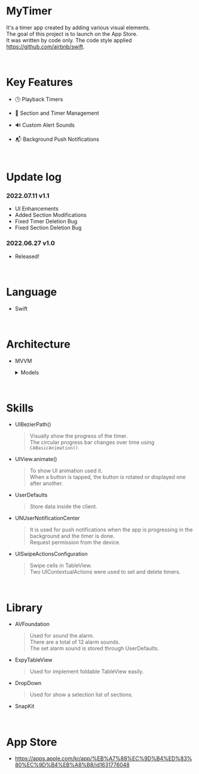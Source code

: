 # MyTimer

It's a timer app created by adding various visual elements.   
The goal of this project is to launch on the App Store.   
It was written by code only. 
The code style applied https://github.com/airbnb/swift.

<br>

# Key Features


 - 🕒 Playback Timers

 - 📝 Section and Timer Management

  - 🔊 Custom Alert Sounds
- 📬 Background Push Notifications

<br>

# Update log

### 2022.07.11 v1.1
- UI Enhancements
- Added Section Modifications
- Fixed Timer Deletion Bug
- Fixed Section Deletion Bug

### 2022.06.27 v1.0
- Released!

<br>

# Language

- Swift

<br>

# Architecture

- MVVM   
  <details>
  <summary>Models</summary>
  <div markdown="6">

  ```Swift
    // Timer
    struct MyTimer: Codable, Equatable {
    var id: Int
    var title: String
    var min: Int
    var sec: Int
    }
    
    // Section
    struct Section: Codable, Equatable {
    var id: Int
    var title: String
    var timers = [MyTimer]()
    }
  ```

  </div>
  </details>

<br>

# Skills

- UIBezierPath()
  > Visually show the progress of the timer.   
  > The circular progress bar changes over time using `CABasicAnimation()`

- UIView.animate()
  > To show UI animation used it.   
  > When a button is tapped, the button is rotated or displayed one after another.

- UserDefaults
  > Store data inside the client.   

- UNUserNotificationCenter
  > It is used for push notifications when the app is progressing in the background and the timer is done.    
  > Request permission from the device.

- UISwipeActionsConfiguration
  > Swipe cells in TableView.   
  > Two UIContextualActions were used to set and delete timers.

<br>

# Library

- AVFoundation
  > Used for sound the alarm.   
  > There are a total of 12 alarm sounds.   
  > The set alarm sound is stored through UserDefaults.

- ExpyTableView
  > Used for implement foldable TableView easily.

- DropDown
  > Used for show a selection list of sections.

- SnapKit

<br>

# App Store

- https://apps.apple.com/kr/app/%EB%A7%88%EC%9D%B4%ED%83%80%EC%9D%B4%EB%A8%B8/id1631776048
















